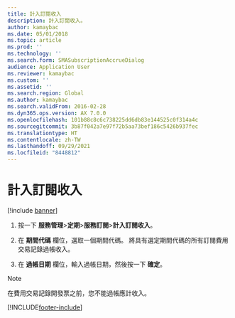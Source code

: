 ```yaml
---
title: 計入訂閱收入
description: 計入訂閱收入。
author: kamaybac
ms.date: 05/01/2018
ms.topic: article
ms.prod: ''
ms.technology: ''
ms.search.form: SMASubscriptionAccrueDialog
audience: Application User
ms.reviewer: kamaybac
ms.custom: ''
ms.assetid: ''
ms.search.region: Global
ms.author: kamaybac
ms.search.validFrom: 2016-02-28
ms.dyn365.ops.version: AX 7.0.0
ms.openlocfilehash: 101b88c8c6c738225dd6db83e144525c0f314a4c
ms.sourcegitcommit: 3b87f042a7e97f72b5aa73bef186c5426b937fec
ms.translationtype: HT
ms.contentlocale: zh-TW
ms.lasthandoff: 09/29/2021
ms.locfileid: "8448812"
---
```

# <a name="accrue-subscription-revenue"></a>計入訂閱收入 

[!include [banner](../includes/banner.md)]


1.  按一下 **服務管理**\>**定期**\>**服務訂閱**\>**計入訂閱收入**。

2.  在 **期間代碼** 欄位，選取一個期間代碼。 將具有選定期間代碼的所有訂閱費用交易記錄過帳收入。

3.  在 **過帳日期** 欄位，輸入過帳日期，然後按一下 **確定**。


> [!NOTE]
> <P>在費用交易記錄開發票之前，您不能過帳應計收入。<P>


  




[!INCLUDE[footer-include](../../includes/footer-banner.md)]